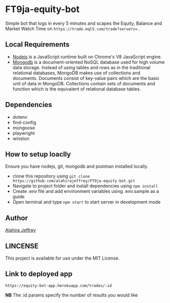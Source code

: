 # FT9ja-equity-bot
Simple bot that logs in every 5 minutes and scapes the Equity, Balance and Market Watch Time on `https://trade.mql5.com/trade?servers=.`

## Local Requirements
- [Nodejs](https://nodejs.org/en/) is a JavaScript runtime built on Chrome's V8 JavaScript engine.
- [Mongodb](https://www.mongodb.com/try/download/community) is a document-oriented NoSQL database used for high volume data storage. Instead of using tables and rows as in the traditional relational databases, MongoDB makes use of collections and documents. Documents consist of key-value pairs which are the basic unit of data in MongoDB. Collections contain sets of documents and function which is the equivalent of relational database tables. 

## Dependencies
- dotenv
- find-config
- mongoose
- playwright
- winston

## How to setup loaclly 
 Ensure you have nodejs, git, mongodb and postman installed locally.
- clone this repository using `git clone https://github.com/alahirajeffrey/FT9ja-equity-bot.git`
- Navigate to project folder and install dependencies using `npm install`
- Create .env file and add environment variables using .env.sample as a guide
- Open terminal and type `npm start` to start server in development mode

## Author
[Alahira Jeffrey]((https://github.com/alahirajeffrey))

## LINCENSE
This project is available for use under the MIT License.

## Link to deployed app
`https://equity-bot-app.herokuapp.com/trades/:id`

**NB** The :id params specify the number of results you would like
